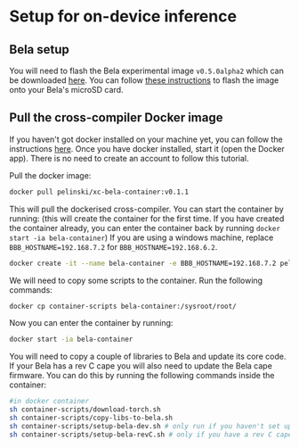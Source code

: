 # Setup for on-device inference

## Bela setup

You will need to flash the Bela experimental image `v0.5.0alpha2` which can be downloaded [here](https://github.com/BelaPlatform/bela-image-builder/releases/tag/v0.5.0alpha2). You can follow [these instructions](https://learn.bela.io/using-bela/bela-techniques/managing-your-sd-card/#flash-an-sd-card-using-balena-etcher) to flash the image onto your Bela's microSD card.

## Pull the cross-compiler Docker image

If you haven't got docker installed on your machine yet, you can follow the instructions [here](https://docs.docker.com/engine/install/). Once you have docker installed, start it (open the Docker app). There is no need to create an account to follow this tutorial.

Pull the docker image:

```bash
docker pull pelinski/xc-bela-container:v0.1.1
```

This will pull the dockerised cross-compiler. You can start the container by running:
(this will create the container for the first time. If you have created the container already, you can enter the container back by running `docker start -ia bela-container`)
If you are using a windows machine, replace `BBB_HOSTNAME=192.168.7.2` for `BBB_HOSTNAME=192.168.6.2`.

```bash
docker create -it --name bela-container -e BBB_HOSTNAME=192.168.7.2 pelinski/xc-bela-container:v1.1.0
```

We will need to copy some scripts to the container. Run the following commands:

```bash
docker cp container-scripts bela-container:/sysroot/root/
```

Now you can enter the container by running:

```bash
docker start -ia bela-container
```

You will need to copy a couple of libraries to Bela and update its core code. If your Bela has a rev C cape you will also need to update the Bela cape firmware. You can do this by running the following commands inside the container:

```bash
#in docker container
sh container-scripts/download-torch.sh
sh container-scripts/copy-libs-to-bela.sh
sh container-scripts/setup-bela-dev.sh # only run if you haven't set up your Bela dev branch yet
sh container-scripts/setup-bela-revC.sh # only if you have a rev C cape
```
